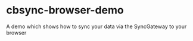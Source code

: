 cbsync-browser-demo
===================

A demo which shows how to sync your data via the SyncGateway to your browser
